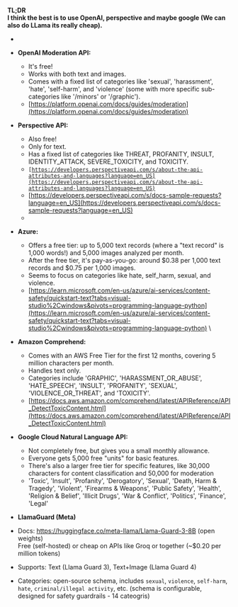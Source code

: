 
**TL;DR \
I think the best is to use OpenAI, perspective and maybe google (We can also do LLama its really cheap).**



* 
* **OpenAI Moderation API:**
    * It's free!
    * Works with both text and images.
    * Comes with a fixed list of categories like 'sexual', 'harassment', 'hate', 'self-harm', and 'violence' (some with more specific sub-categories like '/minors' or '/graphic').
    * [https://platform.openai.com/docs/guides/moderation](https://platform.openai.com/docs/guides/moderation)
* **Perspective API:**
    * Also free!
    * Only for text.
    * Has a fixed list of categories like THREAT, PROFANITY, INSULT, IDENTITY_ATTACK, SEVERE_TOXICITY, and TOXICITY.
    * <code>[https://developers.perspectiveapi.com/s/about-the-api-attributes-and-languages?language=en_US](https://developers.perspectiveapi.com/s/about-the-api-attributes-and-languages?language=en_US)</code>
    * [https://developers.perspectiveapi.com/s/docs-sample-requests?language=en_US](https://developers.perspectiveapi.com/s/docs-sample-requests?language=en_US) 
    * 
* <strong>Azure:</strong>
    * Offers a free tier: up to 5,000 text records (where a "text record" is 1,000 words!) and 5,000 images analyzed per month.
    * After the free tier, it's pay-as-you-go: around $0.38 per 1,000 text records and $0.75 per 1,000 images.
    * Seems to focus on categories like hate, self_harm, sexual, and violence.
    * [https://learn.microsoft.com/en-us/azure/ai-services/content-safety/quickstart-text?tabs=visual-studio%2Cwindows&pivots=programming-language-python](https://learn.microsoft.com/en-us/azure/ai-services/content-safety/quickstart-text?tabs=visual-studio%2Cwindows&pivots=programming-language-python)  \

* <strong>Amazon Comprehend:</strong>
    * Comes with an AWS Free Tier for the first 12 months, covering 5 million characters per month.
    * Handles text only.
    * Categories include 'GRAPHIC', 'HARASSMENT_OR_ABUSE', 'HATE_SPEECH', 'INSULT', 'PROFANITY', 'SEXUAL', 'VIOLENCE_OR_THREAT', and 'TOXICITY'.
    * [https://docs.aws.amazon.com/comprehend/latest/APIReference/API_DetectToxicContent.html](https://docs.aws.amazon.com/comprehend/latest/APIReference/API_DetectToxicContent.html) 
* <strong>Google Cloud Natural Language API:</strong>
    * Not completely free, but gives you a small monthly allowance.
    * Everyone gets 5,000 free "units" for basic features.
    * There's also a larger free tier for specific features, like 30,000 characters for content classification and 50,000 for moderation
    * 'Toxic', 'Insult', 'Profanity', 'Derogatory', 'Sexual', 'Death, Harm & Tragedy', 'Violent', 'Firearms & Weapons', 'Public Safety', 'Health', 'Religion & Belief', 'Illicit Drugs', 'War & Conflict', 'Politics', 'Finance', 'Legal'
* <strong>LlamaGuard (Meta)</strong>
* Docs: https://huggingface.co/meta-llama/Llama-Guard-3-8B (open weights) \
Free (self-hosted) or cheap on APIs like Groq or together (~$0.20 per million tokens)
* Supports: Text (Llama Guard 3), Text+Image (Llama Guard 4)
* Categories: open-source schema, includes <code>sexual</code>, `violence`, `self-harm`, `hate`, `criminal/illegal activity`, etc. (schema is configurable, designed for safety guardrails - 14 cateogris)